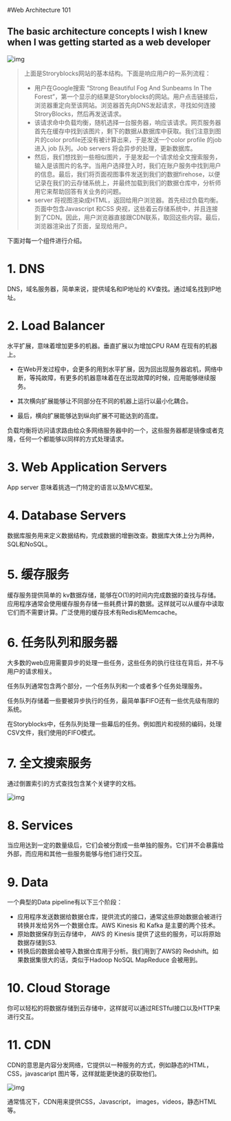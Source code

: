 #Web Architecture 101



## The basic architecture concepts I wish I knew when I was getting started as a web developer

![img](https://ws4.sinaimg.cn/large/006tNc79gy1ftanh1uji3j30ih0bpta1.jpg)

>上面是Stroryblocks网站的基本结构。下面是响应用户的一系列流程：
>
>* 用户在Google搜索 “Strong Beautiful Fog And Sunbeams In The Forest”，第一个显示的结果是Storyblocks的网站。用户点击链接后，浏览器重定向至该网站。浏览器首先向DNS发起请求，寻找如何连接StroryBlocks，然后再发送请求。
>* 该请求命中负载均衡，随机选择一台服务器，响应该请求。网页服务器首先在缓存中找到该图片，剩下的数据从数据库中获取。我们注意到图片的color profile还没有被计算出来，于是发送一个color profile 的job 进入 job 队列。Job servers 将会异步的处理，更新数据库。
>* 然后，我们想找到一些相似图片，于是发起一个请求给全文搜索服务，输入是该图片的名字。当用户选择登入时，我们在账户服务中找到用户的信息。最后，我们将页面视图事件发送到我们的数据firehose，以便记录在我们的云存储系统上，并最终加载到我们的数据仓库中，分析师用它来帮助回答有关业务的问题。
>* server 将视图渲染成HTML，返回给用户浏览器。首先经过负载均衡。页面中包含Javascript 和CSS 央视，这些着云存储系统中，并且连接到了CDN。因此，用户浏览器直接跟CDN联系，取回这些内容。最后，浏览器渲染出了页面，呈现给用户。

下面对每一个组件进行介绍。

# 1. DNS

DNS，域名服务器，简单来说，提供域名和IP地址的 KV查找。通过域名找到IP地址。

# 2. Load Balancer

水平扩展，意味着增加更多的机器。垂直扩展以为增加CPU RAM 在现有的机器上。

* 在Web开发过程中，会更多的用到水平扩展，因为回出现服务器宕机，网络中断，等扽故障，有更多的机器意味着在在出现故障的时候，应用能够继续服务。

* 其次横向扩展能够让不同部分在不同的机器上运行以最小化耦合。

* 最后，横向扩展能够达到纵向扩展不可能达到的高度。

负载均衡将访问请求路由给众多网络服务器中的一个，这些服务器都是镜像或者克隆，任何一个都能够以同样的方式处理请求。

# 3. Web Application Servers

App server 意味着挑选一门特定的语言以及MVC框架。

# 4. Database Servers

数据库服务用来定义数据结构，完成数据的增删改查。数据库大体上分为两种，SQL和NoSQL。

# 5. 缓存服务

缓存服务提供简单的 kv数据存储，能够在O(1)的时间内完成数据的查找与存储。应用程序通常会使用缓存服务存储一些耗费计算的数据。这样就可以从缓存中读取它们而不需要计算。广泛使用的缓存技术有Redis和Memcache。

# 6. 任务队列和服务器

大多数的web应用需要异步的处理一些任务，这些任务的执行往往在背后，并不与用户的请求相关。

任务队列通常包含两个部分，一个任务队列和一个或者多个任务处理服务。

任务队列存储着一些要被异步执行的任务，最简单事FIFO还有一些优先级有限的系统。

在Storyblocks中，任务队列处理一些幕后的任务。例如图片和视频的编码，处理CSV文件，我们使用的FIFO模式。

# 7. 全文搜索服务

通过倒置索引的方式查找包含某个关键字的文档。

![img](https://cdn-images-1.medium.com/max/800/1*gun_BpdDH9KrNna1NnaocA.png)

# 8. Services

当应用达到一定的数量级后，它们会被分割成一些单独的服务。它们并不会暴露给外部，而应用和其他一些服务能够与他们进行交互。

# 9. Data

一个典型的Data pipeline有以下三个阶段：

* 应用程序发送数据给数据仓库，提供流式的接口，通常这些原始数据会被进行转换并发给另外一个数据仓库。AWS Kinesis 和 Kafka 是主要的两个技术。
* 原始数据保存到云存储中， AWS 的 Kinesis 提供了这些的服务，可以将原始数据存储到S3.
* 转换后的数据会被导入数据仓库用于分析。我们用到了AWS的 Redshift。如果数据集很大的话，类似于Hadoop NoSQL MapReduce 会被用到。

# 10. Cloud Storage

你可以轻松的将数据存储到云存储中，这样就可以通过RESTful接口以及HTTP来进行交互。

# 11. CDN

CDN的意思是内容分发网络，它提供以一种服务的方式，例如静态的HTML，CSS，javascaript 图片等，这样就能更快速的获取他们。





![img](https://cdn-images-1.medium.com/max/800/1*ZkC_5865Hx-Cgph3iPJghw.png)

通常情况下，CDN用来提供CSS，Javascript， images，videos，静态HTML等。

